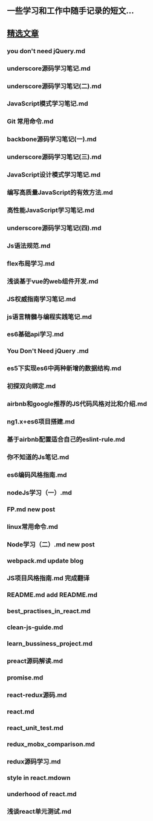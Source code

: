 ## 一些学习和工作中随手记录的短文...

## [精选文章](https://github.com/blackLearning/blackLearning.github.io/issues")

### you don't need jQuery.md
### underscore源码学习笔记.md
### underscore源码学习笔记(二).md
### JavaScript模式学习笔记.md
### Git 常用命令.md
### backbone源码学习笔记(一).md
### underscore源码学习笔记(三).md
### JavaScript设计模式学习笔记.md
### 编写高质量JavaScript的有效方法.md
### 高性能JavaScript学习笔记.md
### underscore源码学习笔记(四).md
### Js语法规范.md
### flex布局学习.md
### 浅谈基于vue的web组件开发.md
### JS权威指南学习笔记.md
### js语言精髓与编程实践笔记.md
### es6基础api学习.md
### You Don't Need jQuery .md
### es5下实现es6中两种新增的数据结构.md
### 初探双向绑定.md
### airbnb和google推荐的JS代码风格对比和介绍.md
### ng1.x+es6项目搭建.md
### 基于airbnb配置适合自己的eslint-rule.md
### 你不知道的Js笔记.md
### es6编码风格指南.md
### nodeJs学习（一）.md
### FP.md    new post
### linux常用命令.md
### Node学习（二）.md  new post
### webpack.md update blog
### JS项目风格指南.md 完成翻译
### README.md   add README.md
### best_practises_in_react.md
### clean-js-guide.md
### learn_bussiness_project.md
### preact源码解读.md
### promise.md
### react-redux源码.md
### react.md
### react_unit_test.md
### redux_mobx_comparison.md
### redux源码学习.md
### style in react.mdown
### underhood of react.md
### 浅谈react单元测试.md